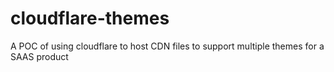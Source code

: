 # cloudflare-themes
A POC of using cloudflare to host CDN files to support multiple themes for a SAAS product
